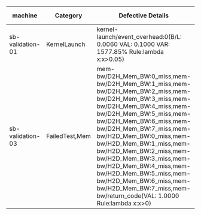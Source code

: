 | machine | Category | Defective Details | kernel-launch/event_overhead:0 | kernel-launch/event_overhead:1 | kernel-launch/event_overhead:2 | kernel-launch/event_overhead:3 | kernel-launch/event_overhead:4 | kernel-launch/event_overhead:5 | kernel-launch/event_overhead:6 | kernel-launch/event_overhead:7 | kernel-launch/return_code | kernel-launch/wall_overhead:0 | kernel-launch/wall_overhead:1 | kernel-launch/wall_overhead:2 | kernel-launch/wall_overhead:3 | kernel-launch/wall_overhead:4 | kernel-launch/wall_overhead:5 | kernel-launch/wall_overhead:6 | kernel-launch/wall_overhead:7 | mem-bw/D2H_Mem_BW:0 | mem-bw/D2H_Mem_BW:1 | mem-bw/D2H_Mem_BW:2 | mem-bw/D2H_Mem_BW:3 | mem-bw/D2H_Mem_BW:4 | mem-bw/D2H_Mem_BW:5 | mem-bw/D2H_Mem_BW:6 | mem-bw/D2H_Mem_BW:7 | mem-bw/H2D_Mem_BW:0 | mem-bw/H2D_Mem_BW:1 | mem-bw/H2D_Mem_BW:2 | mem-bw/H2D_Mem_BW:3 | mem-bw/H2D_Mem_BW:4 | mem-bw/H2D_Mem_BW:5 | mem-bw/H2D_Mem_BW:6 | mem-bw/H2D_Mem_BW:7 | mem-bw/return_code |
| --- | --- | --- | --- | --- | --- | --- | --- | --- | --- | --- | --- | --- | --- | --- | --- | --- | --- | --- | --- | --- | --- | --- | --- | --- | --- | --- | --- | --- | --- | --- | --- | --- | --- | --- | --- | --- |
| sb-validation-01 | KernelLaunch | kernel-launch/event_overhead:0(B/L: 0.0060 VAL: 0.1000 VAR: 1577.85% Rule:lambda x:x>0.05) | 15.778523489932889 | -0.0016778523489932202 | -0.0654362416107382 | -0.07718120805369133 | -0.0067114093959731716 | -0.011744966442952979 | -0.04026845637583889 | -0.010067114093959759 | 0.0 | 0.0 | 0.0 | 0.01949317738791428 | 0.022417153996101297 | 0.03606237816764138 | -0.01949317738791428 | 0.01851851851851844 | 0.04385964912280709 | 0.0 | 0.012345679012345708 | 0.00823045267489709 | 0.012345679012345708 | 0.0 | 0.0 | -0.016460905349794327 | 0.012345679012345708 | 0.0 | 0.007812499999999972 | 0.015624999999999944 | 0.01953125 | 0.023437499999999917 | 0.007812499999999972 | -0.011718750000000028 | 0.01953125 | 0.0 |
| sb-validation-03 | FailedTest,Mem | mem-bw/D2H_Mem_BW:0_miss,mem-bw/D2H_Mem_BW:1_miss,mem-bw/D2H_Mem_BW:2_miss,mem-bw/D2H_Mem_BW:3_miss,mem-bw/D2H_Mem_BW:4_miss,mem-bw/D2H_Mem_BW:5_miss,mem-bw/D2H_Mem_BW:6_miss,mem-bw/D2H_Mem_BW:7_miss,mem-bw/H2D_Mem_BW:0_miss,mem-bw/H2D_Mem_BW:1_miss,mem-bw/H2D_Mem_BW:2_miss,mem-bw/H2D_Mem_BW:3_miss,mem-bw/H2D_Mem_BW:4_miss,mem-bw/H2D_Mem_BW:5_miss,mem-bw/H2D_Mem_BW:6_miss,mem-bw/H2D_Mem_BW:7_miss,mem-bw/return_code(VAL: 1.0000 Rule:lambda x:x>0) | 0.0 | -0.0016778523489932202 | -0.0654362416107382 | -0.07718120805369133 | -0.0067114093959731716 | -0.011744966442952979 | -0.04026845637583889 | -0.010067114093959759 | 0.0 | 0.0 | 0.0 | 0.01949317738791428 | 0.022417153996101297 | 0.03606237816764138 | -0.01949317738791428 | 0.01851851851851844 | 0.04385964912280709 | nan | nan | nan | nan | nan | nan | nan | nan | nan | nan | nan | nan | nan | nan | nan | nan | 1.0 |
